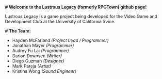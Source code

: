**# Welcome to the Lustrous Legacy (formerly RPGTown) github page!**

Lustrous Legacy is a game project being developed for the Video Game and Development Club at the University of California Irvine.

**# The Team:**
- Hayden McFarland _(Project Lead / Programmer)_
- Jonathan Mayer _(Programmer)_
- Audrey Fu Lai _(Programmer)_
- Darion Downsen _(Writer)_
- Diego Guzman _(Designer)_
- Mark Pareja _(Artist)_
- Kristina Wong _(Sound Engineer)_
